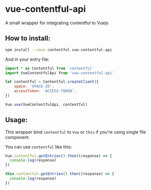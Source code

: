 # vue-contentful-api

A small wrapper for integrating contentful to Vuejs

## How to install:
```bash
npm install --save contentful vue-contentful-api
```

And in your entry file:
```js
import * as Contentful from 'contentful'
import VueContentfulApi from 'vue-contentful-api'

let contentful = Contentful.createClient({
    space: 'SPACE-ID',
    accessToken: 'ACCESS-TOKEN',
})

Vue.use(VueContentfulApi, contentful)
```

## Usage:
This wrapper bind `contentful` to `Vue` or `this` if you're using single file component.

You can use `contentful` like this:
```js
Vue.contentful.getEntries().then((response) => {
  console.log(response)
})

this.contentful.getEntries().then((response) => {
  console.log(response)
})
```
